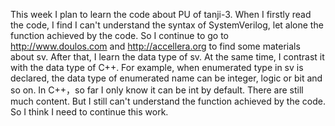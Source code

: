This week I plan to learn the code about PU of tanji-3. When I firstly read the code, I find I can't understand the syntax of SystemVerilog, let alone the function achieved by the code. So I continue to go to http://www.doulos.com and http://accellera.org to find some materials about sv. After that, I learn the data type of sv. At the same time, I contrast it with the data type of C++. For example, when enumerated type in sv is declared, the data type of enumerated name can be integer, logic or bit and so on. In C++，so far I only know it can be int by default. There are still much content. But I still can't understand the function achieved by the code. So I think I need to continue this work.  
